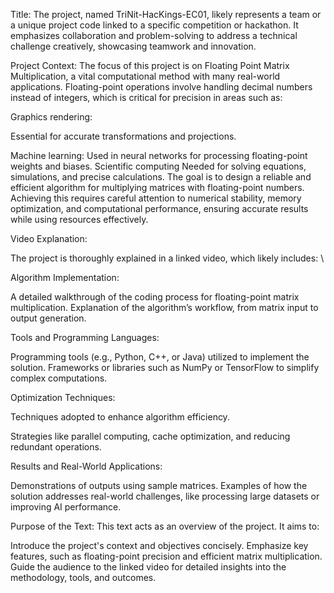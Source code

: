 Title:
The project, named TriNit-HacKings-EC01, likely represents a team or a unique project code linked to a specific competition or hackathon. It emphasizes collaboration and problem-solving to address a technical challenge creatively, showcasing teamwork and innovation.

Project Context:
The focus of this project is on Floating Point Matrix Multiplication, a vital computational method with many real-world applications. Floating-point operations involve handling decimal numbers instead of integers, which is critical for precision in areas such as:

Graphics rendering: 

Essential for accurate transformations and projections.

Machine learning:
Used in neural networks for processing floating-point weights and biases.
Scientific computing
 Needed for solving equations, simulations, and precise calculations.
The goal is to design a reliable and efficient algorithm for multiplying matrices with floating-point numbers. Achieving this requires careful attention to numerical stability, memory optimization, and computational performance, ensuring accurate results while using resources effectively.

Video Explanation:

The project is thoroughly explained in a linked video, which likely includes:
\

Algorithm Implementation:

A detailed walkthrough of the coding process for floating-point matrix multiplication.
Explanation of the algorithm’s workflow, from matrix input to output generation.

Tools and Programming Languages:

Programming tools (e.g., Python, C++, or Java) utilized to implement the solution.
Frameworks or libraries such as NumPy or TensorFlow to simplify complex computations.

Optimization Techniques:

Techniques adopted to enhance algorithm efficiency.

Strategies like parallel computing, cache optimization, and reducing redundant operations.

Results and Real-World Applications:

Demonstrations of outputs using sample matrices.
Examples of how the solution addresses real-world challenges, like processing large datasets or improving AI performance.

Purpose of the Text:
This text acts as an overview of the project. It aims to:

Introduce the project's context and objectives concisely.
Emphasize key features, such as floating-point precision and efficient matrix multiplication.
Guide the audience to the linked video for detailed insights into the methodology, tools, and outcomes.